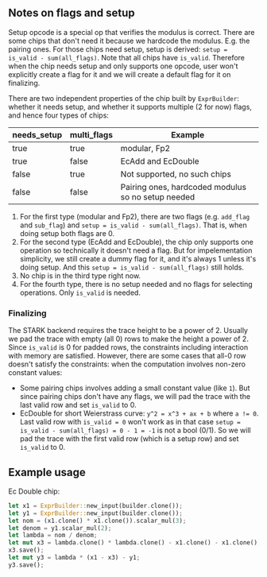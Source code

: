 ## Notes on flags and setup

Setup opcode is a special op that verifies the modulus is correct.
There are some chips that don't need it because we hardcode the modulus. E.g. the pairing ones.
For those chips need setup, setup is derived: `setup = is_valid - sum(all_flags)`. Note that all chips have `is_valid`.
Therefore when the chip needs setup and only supports one opcode, user won't explicitly create a flag for it
and we will create a default flag for it on finalizing.

There are two independent properties of the chip built by `ExprBuilder`: whether it needs setup, and whether it supports multiple (2 for now) flags, and hence four types of chips:

| needs_setup | multi_flags | Example |
|-------------|-------------|---------|
| true        | true        | modular, Fp2 |
| true        | false       | EcAdd and EcDouble |
| false       | true        | Not supported, no such chips |
| false       | false       | Pairing ones, hardcoded modulus so no setup needed |


1. For the first type (modular and Fp2), there are two flags (e.g. `add_flag` and `sub_flag`) and `setup = is_valid - sum(all_flags)`. That is, when doing setup both flags are 0.
2. For the second type (EcAdd and EcDouble), the chip only supports one operation so technically it doesn't need a flag. But for impelementation simplicity, we still create a dummy flag for it, and it's always 1 unless it's doing setup. And this `setup = is_valid - sum(all_flags)` still holds.
3. No chip is in the third type right now.
4. For the fourth type, there is no setup needed and no flags for selecting operations. Only `is_valid` is needed.

### Finalizing

The STARK backend requires the trace height to be a power of 2. Usually we pad the trace with empty (all 0) rows to make the height a power of 2. Since `is_valid` is 0 for padded rows, the constraints including interaction with memory are satisfied.
However, there are some cases that all-0 row doesn't satisfy the constraints: when the computation involves non-zero constant values:

- Some pairing chips involves adding a small constant value (like `1`). But since pairing chips don't have any flags, we will pad the trace with the last valid row and set `is_valid` to 0.
- EcDouble for short Weierstrass curve: `y^2 = x^3 + ax + b` where `a != 0`. Last valid row with `is_valid = 0` won't work as in that case `setup = is_valid - sum(all_flags) = 0 - 1 = -1` is not a bool (0/1). So we will pad the trace with the first valid row (which is a setup row) and set `is_valid` to 0.

## Example usage

Ec Double chip:

```rust
let x1 = ExprBuilder::new_input(builder.clone());
let y1 = ExprBuilder::new_input(builder.clone());
let nom = (x1.clone() * x1.clone()).scalar_mul(3);
let denom = y1.scalar_mul(2);
let lambda = nom / denom;
let mut x3 = lambda.clone() * lambda.clone() - x1.clone() - x1.clone();
x3.save();
let mut y3 = lambda * (x1 - x3) - y1;
y3.save();
```
